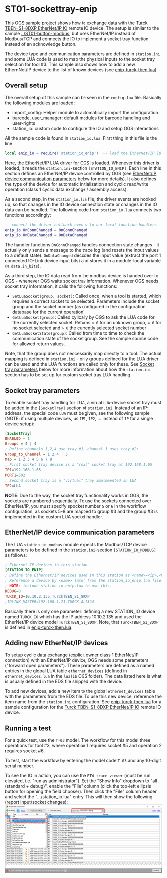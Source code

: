 # ST01-sockettray-enip

This OGS sample project shows how to exchange data with the [Turck TBEN-S1-8DXP EtherNet/IP IO](https://www.turck.de/en/product/6814023) remote IO device. The setup
is similar to the sample [../ST01-button-modbus](../ST01-button-modbus), but uses
EtherNet/IP instead of Modbus/TCP and connects the IO to implement a socket tray
function instead of an acknowledge button.

The device type and communication parameters are defined in `station.ini` and some
LUA code is used to map the physical inputs to the socket tray selection for tool #3.
This sample also shows how to add a new EthernNet/IP device to the list of known
devices (see [enip-turck-tben.lua](./enip-turck-tben.lua))

## Overall setup

The overall setup of this sample can be seen in the `config.lua` file. Basically the
following modules are loaded:

- import_config: Helper module to automatically import the configuration
- barcode, user_manager: default modules for barcode handling and user-rights
- station_io: custom code to configure the IO and setup OGS interactions

All the sample code is found in `station_io.lua`. First thing in this file is the line

``` lua
local enip_io = require('station_io_enip')  -- load the EtherNet/IP IO driver
```

Here, the EtherNet/IP LUA driver for OGS is loaded. Whenever this driver is loaded, it
reads the `station.ini`-section `[STATION_IO_ENIP]`. Each line in this section defines
an EtherNet/IP device controlled by OGS (see [EtherNet/IP device communication parameters](#ethernetip-device-communication-parameters)
below for more details). It also defines the type of the device for automatic initialization
and cyclic read/write operation (class 1 cyclic data exchange / assembly access).

As a second step, in the `station_io.lua` file, the driver events are hooked up, so
that changes in the IO device connection state or changes in the IO data can be handled.
The following code from `station_io.lua` connects two functions accordingly:

``` lua
-- connect the driver callback events to our local function handlers
enip_io.OnConnChanged = OnConnChanged
enip_io.OnDataChanged = OnDataChanged
```

The handler functions `OnConnChanged` handles connection state changes - it actually only sends
a message to the trace log (and resets the input values to a default state). `OnDataChanged`
decodes the input value (extract the port 1 connected IO-Link device input bits) and stores
it in a module-local variable (`M.data.in_bits`).

As a third step, the IO data read from the modbus device is handed over to OGS - whenever
OGS waits socket tray information. Whenever OGS needs socket tray information, it calls the
following functions:

- `SetLuaSocket(group, socket)`: Called once, when a tool is started, which requires
  a correct socket to be selected. Parameters include the socket group and the socket
  number (as configured in the configuration database for the current operation)
- `GetLuaSocket(group)`: Called cylically by OGS to ask the LUA code for the currently
  selected socket. Returns `< 0` for an unknown group, `= 0` for no socket selected and
  `> 0` the currently selected socket number
- `GetLuaSocketState(group)`: Called from time to time to check the communication state of
  the socket group. See the sample source code for allowed return values.

Note, that the group does not neccessarily map directly to a tool. The actual mapping is
defined in `station.ini` - only groups defined for the LUA driver can be used and the LUA
functions are called only for these. See [Socket tray parameters](#socket-tray-parameters)
below for more information about how the `station.ini` section has to be set up for custom
socket tray LUA handling.

## Socket tray parameters

To enable socket tray handling for LUA, a virual `LUA`-device socket tray must be added in the `[SocketTray]` section of `station.ini`. Instead of an IP-address, the special code `LUA` must be given, see the following sample (NOTE: if using multiple devices, us `IP1`, `IP2`, ... instead of `IP` for a single device setup):

``` ini
[SocketTray]
ENABLED = 1
Groups = 4 | 4 
; Define channels 1,2,4 use tray #1, channel 3 uses tray #2:
Group_to_Channel = 1 2 4 | 3
Map = 1 2 3 4 5 6 7 8
; First socket tray device is a "real" socket tray at 192.168.1.65
IP1=192.168.1.65
PORT1=502
; Second socket tray is a "virtual" tray implemented in LUA
IP2=LUA
```

**NOTE**: Due to the way, the socket tray functionality works in OGS, the sockets
are numbered sequentially. To use the sockets connected over EtherNet/IP, you must
specify spocket number `5` or `6` in the workflow configuration, as sockets 5-8 are
mapped to group #3 and the group #3 is implemented in the custom LUA socket handler.


## EtherNet/IP device communication parameters

The LUA `station_io_modbus` module expects the Modbus/TCP device parameters to
be defined in the `station.ini`-section `[STATION_IO_MODBUS]` as follows:

``` ini
; Ethernet-IP devices in this station
[STATION_IO_ENIP]
; Define the Ethernet/IP devices used in this station as <name>=<ip>,<model>
; Reference a device by <name> later from the station_io_enip.lua file.
; NOTE: include station_io_enip.lua to use this. 
DEBUG=0
TURCK_IO=10.10.2.135,TurckTBEN_S1_8DXP
;IOLINK_MASTER=192.168.1.71,TURCK_AL1324
```

Basically there is only one parameter: defining a new STATION_IO device named `TURCK_IO`
which has the IP address 10.10.2.135 and used the EtherNet/IP device model `TurckTBEN_S1_8DXP`.
Note, that `TurckTBEN_S1_8DXP` is defined in [enip-turck-tben.lua](./enip-turck-tben.lua).

## Adding new EtherNet/IP devices

To setup cyclic data exchange (explicit owner class 1 EtherNet/IP connection) with an
EtherNet/IP device, OGS needs some parameters ("forward open parameters"). These
parameters are defined as a named entries in the global LUA table `ethernet_devices`
(defined in `ethernet_devices.lua` in the `lualib` OGS folder). The data listed here
is what is usually defined in the EDS file shipped with the device.

To add new devices, add a new item to the global `ethernet_devices` table with the
parameters from the EDS file. To use this new device, reference the item name from
the `station.ini` configuration. See [enip-turck-tben.lua](./enip-turck-tben.lua)
for a sample configuration for the [Turck TBEN-S1-8DXP EtherNet/IP IO](https://www.turck.de/en/product/6814023) remote IO device.

## Running a test

For a quick test, use the `T-03` model. The workflow for this model three operations for
tool #3, where operation 1 requires socket #5 and operation 2 requires socket #6.

To test, start the workflow by entering the model code `T-03` and any 10-digit serial number.

To see the IO in action, you can use the `ETW trace viewer` (must be run elevated, i.e. "run as administrator"). Set the "Show Info" dropdown to "all (standard + debug)", enable the "File" column (click the top-left ellipsis button for opening the field chooser). Then click the "File" column header and select the ".../station_io.lua" entry. This will then show the following (report input/socket changes):
![ETW Tracelog for station_io.lua](./enip-tracelog.png)

